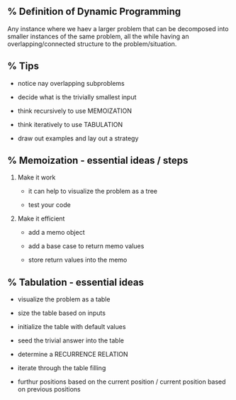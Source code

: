 ## % Definition of Dynamic Programming

Any instance where we haev a larger problem that can be decomposed into smaller instances of the same problem, all the while having an overlapping/connected structure to the problem/situation.

## % Tips

 - notice nay overlapping subproblems

 - decide what is the trivially smallest input

 - think recursively to use MEMOIZATION

 - think iteratively to use TABULATION

 - draw out examples and lay out a strategy

## % Memoization - essential ideas / steps

 1. Make it work
    - it can help to visualize the problem as a tree

    - test your code

 2. Make it efficient
    - add a memo object

    - add a base case to return memo values
    
    - store return values into the memo

## % Tabulation - essential ideas 

 - visualize the problem as a table

 - size the table based on inputs
 
 - initialize the table with default values

 - seed the trivial answer into the table

 - determine a RECURRENCE RELATION

 - iterate through the table filling 
 
 - furthur positions based on the current position / current position based on previous positions
 
